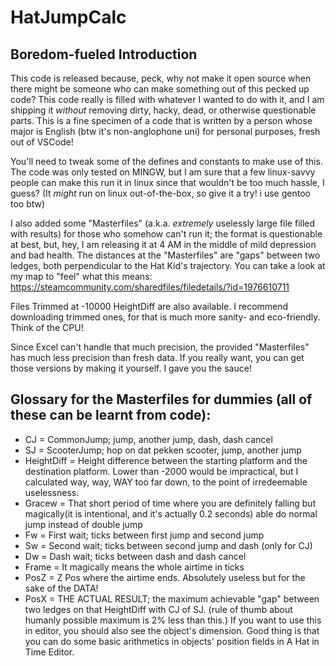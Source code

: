 # HatJumpCalc

## Boredom-fueled Introduction

This code is released because, peck, why not make it open source when there might be someone who can make something out of this pecked up code? This code really is filled with whatever I wanted to do with it, and I am shipping it *without* removing dirty, hacky, dead, or otherwise questionable parts. This is a fine specimen of a code that is written by a person whose major is English (btw it's non-anglophone uni) for personal purposes, fresh out of VSCode!

You'll need to tweak some of the defines and constants to make use of this. The code was only tested on MINGW, but I am sure that a few linux-savvy people can make this run it in linux since that wouldn't be too much hassle, I guess? (It *might* run on linux out-of-the-box, so give it a try! i use gentoo too btw)

I also added some "Masterfiles" (a.k.a. _extremely_ uselessly large file filled with results) for those who somehow can't run it; the format is questionable at best, but, hey, I am releasing it at 4 AM in the middle of mild depression and bad health. The distances at the "Masterfiles" are "gaps" between two ledges, both perpendicular to the Hat Kid's trajectory. You can take a look at my map to "feel" what this means: https://steamcommunity.com/sharedfiles/filedetails/?id=1976610711

Files Trimmed at -10000 HeightDiff are also available. I recommend downloading trimmed ones, for that is much more sanity- and eco-friendly. Think of the CPU!

Since Excel can't handle that much precision, the provided "Masterfiles" has much less precision than fresh data. If you really want, you can get those versions by making it yourself. I gave you the sauce!

## Glossary for the Masterfiles for dummies (all of these can be learnt from code):

* CJ = CommonJump; jump, another jump, dash, dash cancel
* SJ = ScooterJump; hop on dat pekken scooter, jump, another jump
* HeightDiff = Height difference between the starting platform and the destination platform. Lower than -2000 would be impractical, but I calculated way, way, WAY too far down, to the point of irredeemable uselessness.
* Gracew = That short period of time where you are definitely falling but magically(it is intentional, and it's actually 0.2 seconds) able do normal jump instead of double jump
* Fw = First wait; ticks between first jump and second jump
* Sw = Second wait; ticks between second jump and dash (only for CJ)
* Dw = Dash wait; ticks between dash and dash cancel
* Frame = It magically means the whole airtime in ticks
* PosZ = Z Pos where the airtime ends. Absolutely useless but for the sake of the DATA!
* PosX = THE ACTUAL RESULT; the maximum achievable "gap" between two ledges on that HeightDiff with CJ of SJ. (rule of thumb about humanly possible maximum is 2% less than this.) If you want to use this in editor, you should also see the object's dimension. Good thing is that you can do some basic arithmetics in objects' position fields in A Hat in Time Editor.